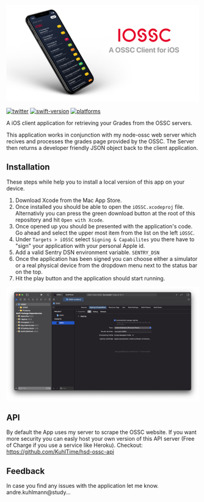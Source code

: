 ![Banner](assets/banner.png)

[![twitter](https://img.shields.io/badge/Twitter-%40KuhlTime-1DA1F2)](https://twitter.com/@KuhlTime)
[![swift-version](https://img.shields.io/badge/swift-5.4-orange.svg)](https://github.com/apple/swift)
[![platforms](https://img.shields.io/badge/platform-iOS-lightgrey)]()


A iOS client application for retrieving your Grades from the OSSC servers.

This application works in conjunction with my node-ossc web server which recives and processes the grades page provided by the OSSC.
The Server then returns a developer friendly JSON object back to the client application. 

## Installation
These steps while help you to install a local version of this app on your device.

1. Download Xcode from the Mac App Store.
2. Once installed you should be able to open the `iOSSC.xcodeproj` file. Alternativly you can press the green download button at the root of this repository and hit `Open with Xcode`.
3. Once opened up you should be presented with the application's code. Go ahead and select the upper most item from the list on the left `iOSSC`.
4. Under `Targets > iOSSC` select `Signing & Capabilites` you there have to "sign" your application with your personal Apple id.
5. Add a valid Sentry DSN environment variable. `SENTRY_DSN`
6. Once the application has been signed you can choose either a simulator or a real physical device from the dropdown menu next to the status bar on the top.
7. Hit the play button and the application should start running.

![Xcode Setup](https://github.com/KuhlTime/iOSSC/blob/main/assets/xcode-setup.png?raw=true)

## API
By default the App uses my server to scrape the OSSC website. If you want more security you can easly host your own version of this API server (Free of Charge if you use a service like Heroku).
Checkout: https://github.com/KuhlTime/hsd-ossc-api

## Feedback
In case you find any issues with the application let me know. andre.kuhlmann@study...

